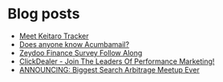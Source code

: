 # Blog posts
<!-- BLOG-POST-LIST:START -->
- [Meet Keitaro Tracker](https://afflift.com/f/threads/meet-keitaro-tracker.5777/)
- [Does anyone know Acumbamail?](https://afflift.com/f/threads/does-anyone-know-acumbamail.10327/)
- [Zeydoo Finance Survey Follow Along](https://afflift.com/f/threads/zeydoo-finance-survey-follow-along.10174/)
- [ClickDealer - Join The Leaders Of Performance Marketing!](https://afflift.com/f/threads/clickdealer-join-the-leaders-of-performance-marketing.2440/)
- [ANNOUNCING: Biggest Search Arbitrage Meetup Ever](https://afflift.com/f/threads/announcing-biggest-search-arbitrage-meetup-ever.10332/)
<!-- BLOG-POST-LIST:END -->
